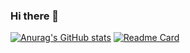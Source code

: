 ### Hi there 👋

[![Anurag's GitHub stats](https://github-readme-stats.vercel.app/api?username=Merck-web&theme=radical)](https://github.com/anuraghazra/github-readme-stats)
[![Readme Card](https://github-readme-stats.vercel.app/api/pin/?username=Merck-web&repo=github-readme-stats)](https://github.com/anuraghazra/github-readme-stats)



